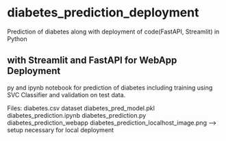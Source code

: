 # diabetes_prediction_deployment
Prediction of diabetes along with deployment of code(FastAPI, Streamlit) in Python
## with Streamlit and FastAPI for WebApp Deployment

 py and ipynb notebook for prediction of diabetes including training using SVC Classifier and validation on test data.

Files:
diabetes.csv dataset
diabetes_pred_model.pkl
diabetes_prediction.ipynb
diabetes_prediction.py
diabetes_prediction_webapp
diabetes_prediction_localhost_image.png --> setup necessary for local deployment 
